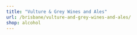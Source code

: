 ```yaml
---
title: "Vulture & Grey Wines and Ales"
url: /brisbane/vulture-and-grey-wines-and-ales/
shop: alcohol
---
```

